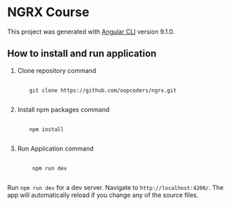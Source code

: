 # NGRX Course

This project was generated with [Angular CLI](https://github.com/angular/angular-cli) version 9.1.0.

## How to install and run application

1. Clone repository command

<pre>
    <code>
       git clone https://github.com/oopcoders/ngrx.git
    </code>
</pre>

2. Install npm packages command

<pre>
    <code>
       npm install
    </code>
</pre>

3. Run Application command

<pre>
    <code>
        npm run dev
    </code>
</pre>

Run `npm run dev` for a dev server. Navigate to `http://localhost:4200/`. The app will automatically reload if you change any of the source files.
